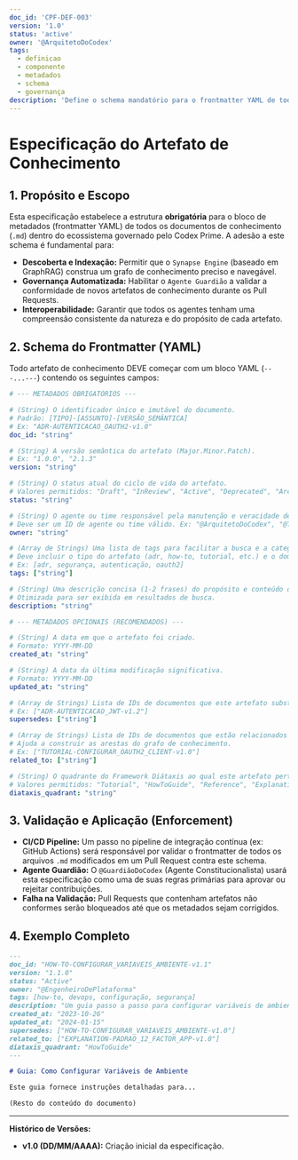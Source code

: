 ```yaml
---
doc_id: 'CPF-DEF-003'
version: '1.0'
status: 'active'
owner: '@ArquitetoDoCodex'
tags:
  - definicao
  - componente
  - metadados
  - schema
  - governança
description: 'Define o schema mandatório para o frontmatter YAML de todos os Artefatos de Conhecimento, garantindo consistência, capacidade de descoberta e governança automatizada pelo Synapse Engine.'
---
```


# Especificação do Artefato de Conhecimento

## 1. Propósito e Escopo

Esta especificação estabelece a estrutura **obrigatória** para o bloco de metadados (frontmatter YAML) de todos os documentos de conhecimento (`.md`) dentro do ecossistema governado pelo Codex Prime. A adesão a este schema é fundamental para:

-   **Descoberta e Indexação:** Permitir que o `Synapse Engine` (baseado em GraphRAG) construa um grafo de conhecimento preciso e navegável.
-   **Governança Automatizada:** Habilitar o `Agente Guardião` a validar a conformidade de novos artefatos de conhecimento durante os Pull Requests.
-   **Interoperabilidade:** Garantir que todos os agentes tenham uma compreensão consistente da natureza e do propósito de cada artefato.

## 2. Schema do Frontmatter (YAML)

Todo artefato de conhecimento DEVE começar com um bloco YAML (`---...---`) contendo os seguintes campos:

```yaml
# --- METADADOS OBRIGATÓRIOS ---

# (String) O identificador único e imutável do documento. 
# Padrão: [TIPO]-[ASSUNTO]-[VERSÃO_SEMÂNTICA]
# Ex: "ADR-AUTENTICACAO_OAUTH2-v1.0"
doc_id: "string"

# (String) A versão semântica do artefato (Major.Minor.Patch).
# Ex: "1.0.0", "2.1.3"
version: "string"

# (String) O status atual do ciclo de vida do artefato.
# Valores permitidos: "Draft", "InReview", "Active", "Deprecated", "Archived"
status: "string"

# (String) O agente ou time responsável pela manutenção e veracidade deste artefato.
# Deve ser um ID de agente ou time válido. Ex: "@ArquitetoDoCodex", "@TimeDeSeguranca"
owner: "string"

# (Array de Strings) Uma lista de tags para facilitar a busca e a categorização.
# Deve incluir o tipo do artefato (adr, how-to, tutorial, etc.) e o domínio principal.
# Ex: [adr, segurança, autenticação, oauth2]
tags: ["string"]

# (String) Uma descrição concisa (1-2 frases) do propósito e conteúdo do artefato.
# Otimizada para ser exibida em resultados de busca.
description: "string"

# --- METADADOS OPCIONAIS (RECOMENDADOS) ---

# (String) A data em que o artefato foi criado.
# Formato: YYYY-MM-DD
created_at: "string"

# (String) A data da última modificação significativa.
# Formato: YYYY-MM-DD
updated_at: "string"

# (Array de Strings) Lista de IDs de documentos que este artefato substitui ou torna obsoletos.
# Ex: ["ADR-AUTENTICACAO_JWT-v1.2"]
supersedes: ["string"]

# (Array de Strings) Lista de IDs de documentos que estão relacionados a este.
# Ajuda a construir as arestas do grafo de conhecimento.
# Ex: ["TUTORIAL-CONFIGURAR_OAUTH2_CLIENT-v1.0"]
related_to: ["string"]

# (String) O quadrante do Framework Diátaxis ao qual este artefato pertence.
# Valores permitidos: "Tutorial", "HowToGuide", "Reference", "Explanation"
diataxis_quadrant: "string"
```

## 3. Validação e Aplicação (Enforcement)

-   **CI/CD Pipeline:** Um passo no pipeline de integração contínua (ex: GitHub Actions) será responsável por validar o frontmatter de todos os arquivos `.md` modificados em um Pull Request contra este schema.
-   **Agente Guardião:** O `@GuardiãoDoCodex` (Agente Constitucionalista) usará esta especificação como uma de suas regras primárias para aprovar ou rejeitar contribuições.
-   **Falha na Validação:** Pull Requests que contenham artefatos não conformes serão bloqueados até que os metadados sejam corrigidos.

## 4. Exemplo Completo

```markdown
---
doc_id: "HOW-TO-CONFIGURAR_VARIAVEIS_AMBIENTE-v1.1"
version: "1.1.0"
status: "Active"
owner: "@EngenheiroDePlataforma"
tags: [how-to, devops, configuração, segurança]
description: "Um guia passo a passo para configurar variáveis de ambiente de forma segura em ambientes de desenvolvimento, teste e produção."
created_at: "2023-10-26"
updated_at: "2024-01-15"
supersedes: ["HOW-TO-CONFIGURAR_VARIAVEIS_AMBIENTE-v1.0"]
related_to: ["EXPLANATION-PADRAO_12_FACTOR_APP-v1.0"]
diataxis_quadrant: "HowToGuide"
---

# Guia: Como Configurar Variáveis de Ambiente

Este guia fornece instruções detalhadas para...

(Resto do conteúdo do documento)
```

---
**Histórico de Versões:**
-   **v1.0 (DD/MM/AAAA):** Criação inicial da especificação.